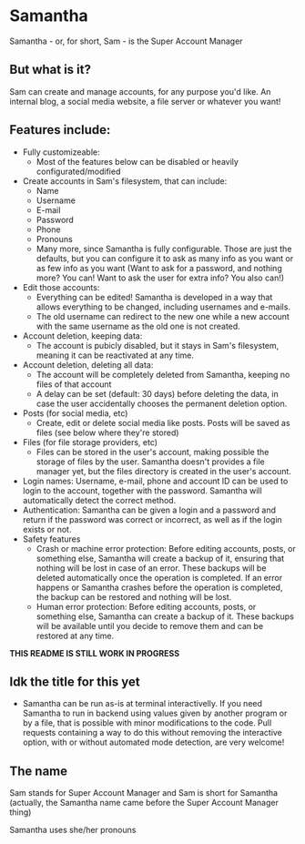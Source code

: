 # Samantha
Samantha - or, for short, Sam - is the Super Account Manager

## But what is it?
Sam can create and manage accounts, for any purpose you'd like. An internal blog, a social media website, a file server or whatever you want!

## Features include:
- Fully customizeable:
    - Most of the features below can be disabled or heavily configurated/modified
- Create accounts in Sam's filesystem, that can include:
    - Name
    - Username
    - E-mail
    - Password
    - Phone
    - Pronouns
    - Many more, since Samantha is fully configurable. Those are just the defaults, but you can configure it to ask as many info as you want or as few info as you want (Want to ask for a password, and nothing more? You can! Want to ask the user for extra info? You also can!)
- Edit those accounts:
    - Everything can be edited! Samantha is developed in a way that allows everything to be changed, including usernames and e-mails.
    - The old username can redirect to the new one while a new account with the same username  as the old one is not created.
- Account deletion, keeping data:
    - The account is pubicly disabled, but it stays in Sam's filesystem, meaning it can be reactivated at any time.
- Account deletion, deleting all data:
    - The account will be completely deleted from Samantha, keeping no files of that account
    - A delay can be set (default: 30 days) before deleting the data, in case the user accidentally chooses the permanent deletion option.
- Posts (for social media, etc)
    - Create, edit or delete social media like posts. Posts will be saved as files (see below where they're stored)
- Files (for file storage providers, etc)
    - Files can be stored in the user's account, making possible the storage of files by the user. Samantha doesn't provides a file manager yet, but the files directory is created in the user's account.
- Login names: Username, e-mail, phone and account ID can be used to login to the account, together with the password. Samantha will automatically detect the correct method.
- Authentication: Samantha can be given a login and a password and return if the password was correct or incorrect, as well as if the login exists or not.
- Safety features
    - Crash or machine error protection: Before editing accounts, posts, or something else, Samantha will create a backup of it, ensuring that nothing will be lost in case of an error. These backups will be deleted automatically once the operation is completed. If an error happens or Samantha crashes before the operation is completed, the backup can be restored and nothing will be lost.
    - Human error protection: Before editing accounts, posts, or something else, Samantha can create a backup of it. These backups will be available until you decide to remove them and can be restored at any time.


**THIS README IS STILL WORK IN PROGRESS**

## Idk the title for this yet
- Samantha can be run as-is at terminal interactivelly. If you need Samantha to run in backend using values given by another program or by a file, that is possible with minor modifications to the code. Pull requests containing a way to do this without removing the interactive option, with or without automated mode detection, are very welcome!

## The name
Sam stands for Super Account Manager and Sam is short for Samantha (actually, the Samantha name came before the Super Account Manager thing)

Samantha uses she/her pronouns
